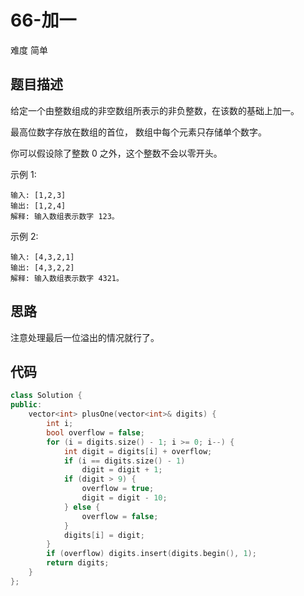 # 66-加一

难度 简单



## 题目描述

给定一个由整数组成的非空数组所表示的非负整数，在该数的基础上加一。

最高位数字存放在数组的首位， 数组中每个元素只存储单个数字。

你可以假设除了整数 0 之外，这个整数不会以零开头。

示例 1:

```
输入: [1,2,3]
输出: [1,2,4]
解释: 输入数组表示数字 123。
```

示例 2:

```
输入: [4,3,2,1]
输出: [4,3,2,2]
解释: 输入数组表示数字 4321。
```



## 思路

注意处理最后一位溢出的情况就行了。



## 代码

```c++
class Solution {
public:
    vector<int> plusOne(vector<int>& digits) {
        int i;
        bool overflow = false;
        for (i = digits.size() - 1; i >= 0; i--) {
            int digit = digits[i] + overflow;
            if (i == digits.size() - 1)
                digit = digit + 1;
            if (digit > 9) {
                overflow = true;
                digit = digit - 10;
            } else {
                overflow = false;
            }
            digits[i] = digit;
        }
        if (overflow) digits.insert(digits.begin(), 1);
        return digits;
    }
};
```

